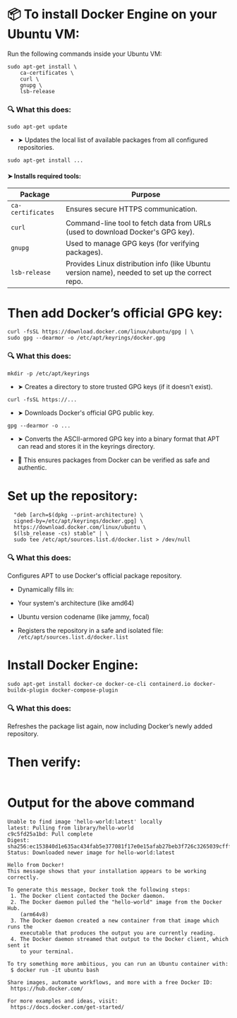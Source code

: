 # 📦 To install Docker Engine on your Ubuntu VM:
Run the following commands inside your Ubuntu VM:
```sudo apt-get update
sudo apt-get install \
    ca-certificates \
    curl \
    gnupg \
    lsb-release
```

### 🔍 What this does:
`sudo apt-get update`
- ➤ Updates the local list of available packages from all configured repositories.

`sudo apt-get install ...`

#### ➤ Installs required tools: 
| Package           | Purpose                                                                                         |
| ----------------- | ----------------------------------------------------------------------------------------------- |
| `ca-certificates` | Ensures secure HTTPS communication.                                                             |
| `curl`            | Command-line tool to fetch data from URLs (used to download Docker's GPG key).                  |
| `gnupg`           | Used to manage GPG keys (for verifying packages).                                               |
| `lsb-release`     | Provides Linux distribution info (like Ubuntu version name), needed to set up the correct repo. |




# Then add Docker’s official GPG key:
```sudo mkdir -p /etc/apt/keyrings
curl -fsSL https://download.docker.com/linux/ubuntu/gpg | \
sudo gpg --dearmor -o /etc/apt/keyrings/docker.gpg
```

### 🔍 What this does:
`mkdir -p /etc/apt/keyrings`
- ➤ Creates a directory to store trusted GPG keys (if it doesn’t exist).

`curl -fsSL https://...`
- ➤ Downloads Docker's official GPG public key.

`gpg --dearmor -o ...`
- ➤ Converts the ASCII-armored GPG key into a binary format that APT can read and stores it in the keyrings directory.

- 🔐 This ensures packages from Docker can be verified as safe and authentic.

# Set up the repository:

```echo \
  "deb [arch=$(dpkg --print-architecture) \
  signed-by=/etc/apt/keyrings/docker.gpg] \
  https://download.docker.com/linux/ubuntu \
  $(lsb_release -cs) stable" | \
  sudo tee /etc/apt/sources.list.d/docker.list > /dev/null
```

### 🔍 What this does:
Configures APT to use Docker's official package repository.

- Dynamically fills in:

- Your system's architecture (like amd64)

- Ubuntu version codename (like jammy, focal)

- Registers the repository in a safe and isolated file:
`/etc/apt/sources.list.d/docker.list`

# Install Docker Engine:
```sudo apt-get update
sudo apt-get install docker-ce docker-ce-cli containerd.io docker-buildx-plugin docker-compose-plugin
```
### 🔍 What this does:
Refreshes the package list again, now including Docker’s newly added repository.

# Then verify:

```sudo docker run hello-world
```

# Output for the above command

```vagrant@vagrant-ubuntu:~$ sudo docker run hello-world
Unable to find image 'hello-world:latest' locally
latest: Pulling from library/hello-world
c9c5fd25a1bd: Pull complete 
Digest: sha256:ec153840d1e635ac434fab5e377081f17e0e15afab27beb3f726c3265039cfff
Status: Downloaded newer image for hello-world:latest

Hello from Docker!
This message shows that your installation appears to be working correctly.

To generate this message, Docker took the following steps:
 1. The Docker client contacted the Docker daemon.
 2. The Docker daemon pulled the "hello-world" image from the Docker Hub.
    (arm64v8)
 3. The Docker daemon created a new container from that image which runs the
    executable that produces the output you are currently reading.
 4. The Docker daemon streamed that output to the Docker client, which sent it
    to your terminal.

To try something more ambitious, you can run an Ubuntu container with:
 $ docker run -it ubuntu bash

Share images, automate workflows, and more with a free Docker ID:
 https://hub.docker.com/

For more examples and ideas, visit:
 https://docs.docker.com/get-started/

```
